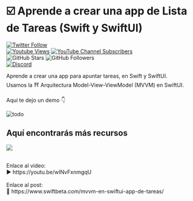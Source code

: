 # ☑️ Aprende a crear una app de Lista de Tareas (Swift y SwiftUI)
[![Twitter Follow](https://img.shields.io/twitter/follow/swiftbeta_?style=social)](https://twitter.com/swiftbeta_)
<br/>
[![Youtube Views](https://img.shields.io/youtube/channel/views/UC2MAP8k0bzwq_OAA_zQw27A?style=social)](https://twitter.com/swiftbeta)
[![YouTube Channel Subscribers](https://img.shields.io/youtube/channel/subscribers/UC2MAP8k0bzwq_OAA_zQw27A?style=social)](https://youtube.com/swiftbeta?sub_confirmation=1)
<br/>
![GitHub Stars](https://img.shields.io/github/stars/swiftbeta?style=social)
![GitHub Followers](https://img.shields.io/github/followers/swiftbeta?style=social)
<br/>
[![Discord](https://img.shields.io/discord/922567653778944031?style=social&label=Discord&logo=discord)](https://www.swiftbeta.com/discord)

Aprende a crear una app para apuntar tareas, en Swift y SwiftUI.
<br/>
Usamos la ⛩️ Arquitectura Model-View-ViewModel (MVVM) en SwiftUI.
<br/>
<br/>
Aquí te dejo un demo 👇

![todo](https://user-images.githubusercontent.com/74316958/232092968-f37411b4-f206-43d9-80a0-83489dd3aaa7.gif)

## Aquí encontrarás más recursos

![](https://i3.ytimg.com/vi/oTyRk56WyAI/mqdefault.jpg?v=6129245c&sqp=CKjs5aEG&rs=AOn4CLCoqo6Rqh69lCT1Ry05_217skM5FA)

<br/>
Enlace al video:
<br/>
▶️ https://youtu.be/wINvFxnmgqU
<br/><br/>
Enlace al post:
<br/>
🔗 https://www.swiftbeta.com/mvvm-en-swiftui-app-de-tareas/

